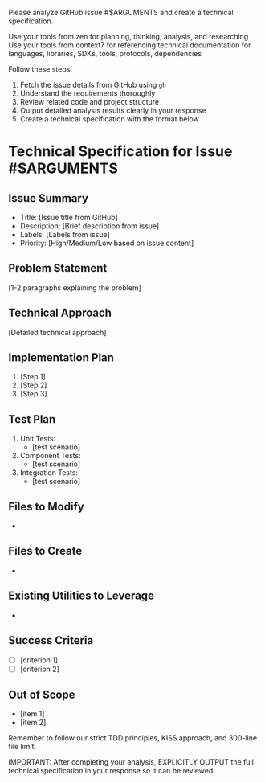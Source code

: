 Please analyze GitHub issue #$ARGUMENTS and create a technical specification.

Use your tools from zen for planning, thinking, analysis, and researching
Use your tools from context7 for referencing technical documentation for languages, libraries, SDKs, tools, protocols, dependencies

Follow these steps:
1. Fetch the issue details from GitHub using `gh` 
2. Understand the requirements thoroughly
3. Review related code and project structure
4. Output detailed analysis results clearly in your response
5. Create a technical specification with the format below

# Technical Specification for Issue #$ARGUMENTS

## Issue Summary
- Title: [Issue title from GitHub]
- Description: [Brief description from issue]
- Labels: [Labels from issue]
- Priority: [High/Medium/Low based on issue content]

## Problem Statement
[1-2 paragraphs explaining the problem]

## Technical Approach
[Detailed technical approach]

## Implementation Plan
1. [Step 1]
2. [Step 2]
3. [Step 3]

## Test Plan
1. Unit Tests:
   - [test scenario]
2. Component Tests:
   - [test scenario]
3. Integration Tests:
   - [test scenario]

## Files to Modify
- [file path]: [changes]

## Files to Create
- [file path]: [purpose]

## Existing Utilities to Leverage
- [utility name/path]: [purpose]

## Success Criteria
- [ ] [criterion 1]
- [ ] [criterion 2]

## Out of Scope
- [item 1]
- [item 2]

Remember to follow our strict TDD principles, KISS approach, and 300-line file limit.

IMPORTANT: After completing your analysis, EXPLICITLY OUTPUT the full technical specification in your response so it can be reviewed.
